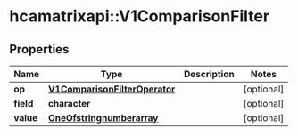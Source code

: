# hcamatrixapi::V1ComparisonFilter

## Properties
Name | Type | Description | Notes
------------ | ------------- | ------------- | -------------
**op** | [**V1ComparisonFilterOperator**](v1_ComparisonFilterOperator.md) |  | [optional] 
**field** | **character** |  | [optional] 
**value** | [**OneOfstringnumberarray**](oneOf&lt;string,number,array&gt;.md) |  | [optional] 


